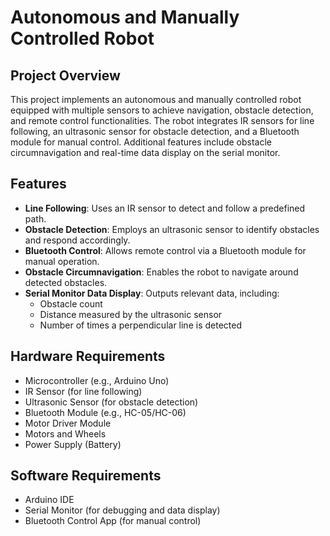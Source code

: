 # **Autonomous and Manually Controlled Robot**

## **Project Overview**
This project implements an autonomous and manually controlled robot equipped with multiple sensors to achieve navigation, obstacle detection, and remote control functionalities. The robot integrates IR sensors for line following, an ultrasonic sensor for obstacle detection, and a Bluetooth module for manual control. Additional features include obstacle circumnavigation and real-time data display on the serial monitor.

## **Features**
- **Line Following**: Uses an IR sensor to detect and follow a predefined path.
- **Obstacle Detection**: Employs an ultrasonic sensor to identify obstacles and respond accordingly.
- **Bluetooth Control**: Allows remote control via a Bluetooth module for manual operation.
- **Obstacle Circumnavigation**: Enables the robot to navigate around detected obstacles.
- **Serial Monitor Data Display**: Outputs relevant data, including:
  - Obstacle count
  - Distance measured by the ultrasonic sensor
  - Number of times a perpendicular line is detected

## **Hardware Requirements**
- Microcontroller (e.g., Arduino Uno)
- IR Sensor (for line following)
- Ultrasonic Sensor (for obstacle detection)
- Bluetooth Module (e.g., HC-05/HC-06)
- Motor Driver Module
- Motors and Wheels
- Power Supply (Battery)

## **Software Requirements**
- Arduino IDE
- Serial Monitor (for debugging and data display)
- Bluetooth Control App (for manual control)

